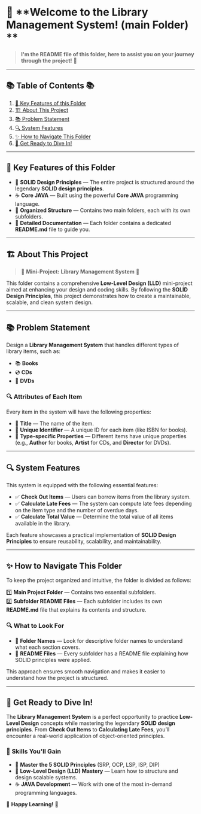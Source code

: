 # 📘 **Welcome to the Library Management System! (main Folder) **
> **I'm the README file of this folder, here to assist you on your journey through the project!** 🚀

---

## 📚 **Table of Contents** 📚

1. [🌟 Key Features of this Folder](#-key-features-of-this-folder)
2. [🏗️ About This Project](#-about-this-project)
3. [📚 Problem Statement](#-problem-statement)
4. [🔍 System Features](#-system-features)
5. [✨ How to Navigate This Folder](#-how-to-navigate-this-folder)
6. [🎉 Get Ready to Dive In!](#-get-ready-to-dive-in)

---

## 🌟 **Key Features of this Folder**

- 🧱 **SOLID Design Principles** — The entire project is structured around the legendary **SOLID design principles**.
- ☕ **Core JAVA** — Built using the powerful **Core JAVA** programming language.
- 📁 **Organized Structure** — Contains two main folders, each with its own subfolders.
- 📝 **Detailed Documentation** — Each folder contains a dedicated **README.md** file to guide you.

---

## 🏗️ **About This Project**

> 🚀 **Mini-Project:** **Library Management System** 🚀

This folder contains a comprehensive **Low-Level Design (LLD)** mini-project aimed at enhancing your design and coding skills. By following the **SOLID Design Principles**, this project demonstrates how to create a maintainable, scalable, and clean system design.

---

## 📚 **Problem Statement**

Design a **Library Management System** that handles different types of library items, such as:
- 📚 **Books**
- 💿 **CDs**
- 📀 **DVDs**

### 🔍 **Attributes of Each Item**
Every item in the system will have the following properties:
- 📌 **Title** — The name of the item.
- 📌 **Unique Identifier** — A unique ID for each item (like ISBN for books).
- 📌 **Type-specific Properties** — Different items have unique properties (e.g., **Author** for books, **Artist** for CDs, and **Director** for DVDs).

---

## 🔍 **System Features**

This system is equipped with the following essential features:

- ✅ **Check Out Items** — Users can borrow items from the library system.
- ✅ **Calculate Late Fees** — The system can compute late fees depending on the item type and the number of overdue days.
- ✅ **Calculate Total Value** — Determine the total value of all items available in the library.

Each feature showcases a practical implementation of **SOLID Design Principles** to ensure reusability, scalability, and maintainability.

---

## ✨ **How to Navigate This Folder**

To keep the project organized and intuitive, the folder is divided as follows:

1️⃣ **Main Project Folder** — Contains two essential subfolders.  
2️⃣ **Subfolder README Files** — Each subfolder includes its own **README.md** file that explains its contents and structure.

### 🔍 **What to Look For**
- 📁 **Folder Names** — Look for descriptive folder names to understand what each section covers.
- 📝 **README Files** — Every subfolder has a README file explaining how SOLID principles were applied.

This approach ensures smooth navigation and makes it easier to understand how the project is structured.

---

## 🎉 **Get Ready to Dive In!**

The **Library Management System** is a perfect opportunity to practice **Low-Level Design** concepts while mastering the legendary **SOLID design principles**. From **Check Out Items** to **Calculating Late Fees**, you’ll encounter a real-world application of object-oriented principles.

### 🚀 **Skills You'll Gain**
- 📘 **Master the 5 SOLID Principles** (SRP, OCP, LSP, ISP, DIP)
- 🧱 **Low-Level Design (LLD) Mastery** — Learn how to structure and design scalable systems.
- ☕ **JAVA Development** — Work with one of the most in-demand programming languages.

🚀 **Happy Learning!** 🚀  
